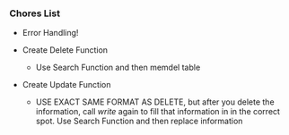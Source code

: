 ### Chores List
 - Error Handling!
 
  - Create Delete Function
    - Use Search Function and then memdel table
  - Create Update Function
    - USE EXACT SAME FORMAT AS DELETE, but after you delete the information, call *write* again to fill that information in in the correct spot.
    Use Search Function and then replace information
